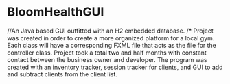 # BloomHealthGUI
//An Java based GUI outfitted with an H2 embedded database.
/* Project was created in order to create a more organized platform for a local gym. Each class will have a corresponding FXML file that acts as the file for the controller class.
Project took a total two and half months with constant contact between the business owner and developer. The program was created with an inventory tracker, session tracker for clients, and GUI to add and subtract clients from the client list.
